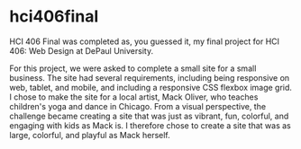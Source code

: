 # hci406final

HCI 406 Final was completed as, you guessed it, my final project for HCI 406: Web Design at DePaul University. 

For this project, we were asked to complete a small site for a small business. The site had several requirements, including being responsive on web, tablet, and mobile, and including a responsive CSS flexbox image grid. I chose to make the site for a local artist, Mack Oliver, who teaches children's yoga and dance in Chicago. From a visual perspective, the challenge became creating a site that was just as vibrant, fun, colorful, and engaging with kids as Mack is. I therefore chose to create a site that was as large, colorful, and playful as Mack herself.

